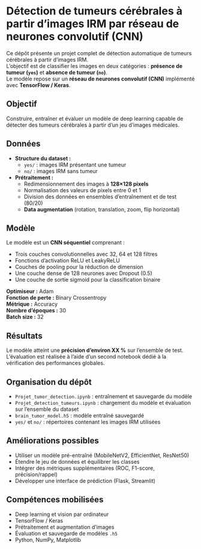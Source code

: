 # Détection de tumeurs cérébrales à partir d’images IRM par réseau de neurones convolutif (CNN)

Ce dépôt présente un projet complet de détection automatique de tumeurs cérébrales à partir d’images IRM.  
L’objectif est de classifier les images en deux catégories : **présence de tumeur (`yes`)** et **absence de tumeur (`no`)**.  
Le modèle repose sur un **réseau de neurones convolutif (CNN)** implémenté avec **TensorFlow / Keras**.

## Objectif
Construire, entraîner et évaluer un modèle de deep learning capable de détecter des tumeurs cérébrales à partir d’un jeu d’images médicales.

## Données
- **Structure du dataset :**
  - `yes/` : images IRM présentant une tumeur  
  - `no/` : images IRM sans tumeur  
- **Prétraitement :**
  - Redimensionnement des images à **128×128 pixels**
  - Normalisation des valeurs de pixels entre 0 et 1  
  - Division des données en ensembles d’entraînement et de test (80/20)
  - **Data augmentation** (rotation, translation, zoom, flip horizontal)

## Modèle
Le modèle est un **CNN séquentiel** comprenant :
- Trois couches convolutionnelles avec 32, 64 et 128 filtres  
- Fonctions d’activation ReLU et LeakyReLU  
- Couches de pooling pour la réduction de dimension  
- Une couche dense de 128 neurones avec Dropout (0.5)  
- Une couche de sortie sigmoid pour la classification binaire  

**Optimiseur :** Adam  
**Fonction de perte :** Binary Crossentropy  
**Métrique :** Accuracy  
**Nombre d’époques :** 30  
**Batch size :** 32  

## Résultats
Le modèle atteint une **précision d’environ XX %** sur l’ensemble de test.  
L’évaluation est réalisée à l’aide d’un second notebook dédié à la vérification des performances globales.

## Organisation du dépôt
- `Projet_tumor_detection.ipynb` : entraînement et sauvegarde du modèle  
- `Projet_detection_tumeurs.ipynb` : chargement du modèle et évaluation sur l’ensemble du dataset  
- `brain_tumor_model.h5` : modèle entraîné sauvegardé  
- `yes/` et `no/` : répertoires contenant les images IRM utilisées  

## Améliorations possibles
- Utiliser un modèle pré-entraîné (MobileNetV2, EfficientNet, ResNet50)  
- Étendre le jeu de données et équilibrer les classes  
- Intégrer des métriques supplémentaires (ROC, F1-score, précision/rappel)  
- Développer une interface de prédiction (Flask, Streamlit)

## Compétences mobilisées
- Deep learning et vision par ordinateur  
- TensorFlow / Keras  
- Prétraitement et augmentation d’images  
- Évaluation et sauvegarde de modèles `.h5`  
- Python, NumPy, Matplotlib
